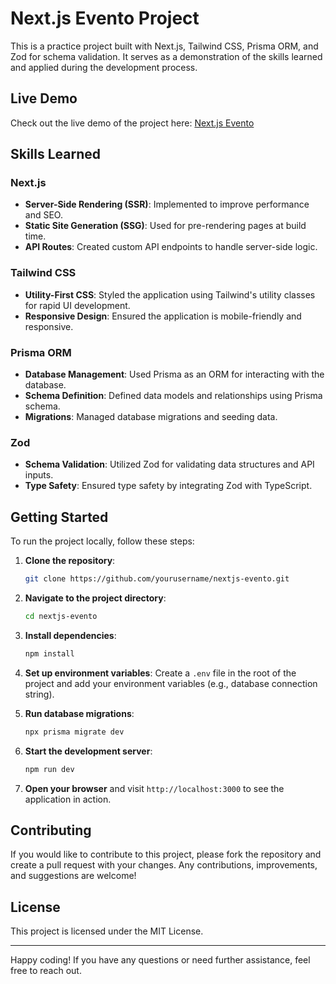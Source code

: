 # Next.js Evento Project

This is a practice project built with Next.js, Tailwind CSS, Prisma ORM, and Zod for schema validation. It serves as a
demonstration of the skills learned and applied during the development process.

## Live Demo

Check out the live demo of the project here:
[Next.js Evento](https://nextjs-evento-kzurvt5pl-panpans-projects-303bce88.vercel.app/)

## Skills Learned

### Next.js

-   **Server-Side Rendering (SSR)**: Implemented to improve performance and SEO.
-   **Static Site Generation (SSG)**: Used for pre-rendering pages at build time.
-   **API Routes**: Created custom API endpoints to handle server-side logic.

### Tailwind CSS

-   **Utility-First CSS**: Styled the application using Tailwind's utility classes for rapid UI development.
-   **Responsive Design**: Ensured the application is mobile-friendly and responsive.

### Prisma ORM

-   **Database Management**: Used Prisma as an ORM for interacting with the database.
-   **Schema Definition**: Defined data models and relationships using Prisma schema.
-   **Migrations**: Managed database migrations and seeding data.

### Zod

-   **Schema Validation**: Utilized Zod for validating data structures and API inputs.
-   **Type Safety**: Ensured type safety by integrating Zod with TypeScript.

## Getting Started

To run the project locally, follow these steps:

1. **Clone the repository**:

    ```bash
    git clone https://github.com/yourusername/nextjs-evento.git
    ```

2. **Navigate to the project directory**:

    ```bash
    cd nextjs-evento
    ```

3. **Install dependencies**:

    ```bash
    npm install
    ```

4. **Set up environment variables**: Create a `.env` file in the root of the project and add your environment variables
   (e.g., database connection string).

5. **Run database migrations**:

    ```bash
    npx prisma migrate dev
    ```

6. **Start the development server**:

    ```bash
    npm run dev
    ```

7. **Open your browser** and visit `http://localhost:3000` to see the application in action.

## Contributing

If you would like to contribute to this project, please fork the repository and create a pull request with your changes.
Any contributions, improvements, and suggestions are welcome!

## License

This project is licensed under the MIT License.

---

Happy coding! If you have any questions or need further assistance, feel free to reach out.
